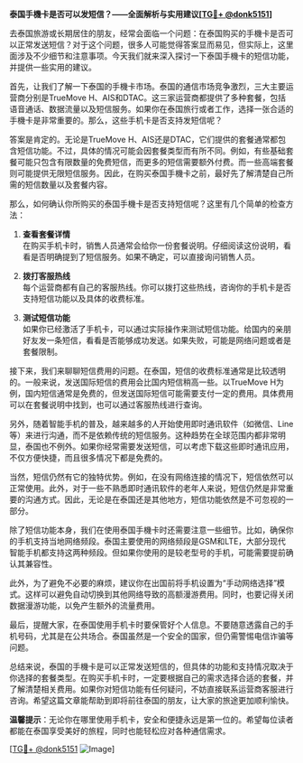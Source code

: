**泰国手機卡是否可以发短信？——全面解析与实用建议[[TG💪+ @donk5151](https://t.me/s/donk5151)]**

去泰国旅游或长期居住的朋友，经常会面临一个问题：在泰国购买的手機卡是否可以正常发送短信？对于这个问题，很多人可能觉得答案显而易见，但实际上，这里面涉及不少细节和注意事项。今天我们就来深入探讨一下泰国手機卡的短信功能，并提供一些实用的建议。

首先，让我们了解一下泰国的手機卡市场。泰国的通信市场竞争激烈，三大主要运营商分别是TrueMove H、AIS和DTAC。这三家运营商都提供了多种套餐，包括语音通话、数据流量以及短信服务。如果你在泰国旅行或者工作，选择一张合适的手機卡是非常重要的。那么，这些手机卡是否支持发短信呢？

答案是肯定的。无论是TrueMove H、AIS还是DTAC，它们提供的套餐通常都包含短信功能。不过，具体的情况可能会因套餐类型而有所不同。例如，有些基础套餐可能只包含有限数量的免费短信，而更多的短信需要额外付费。而一些高端套餐则可能提供无限短信服务。因此，在购买泰国手機卡之前，最好先了解清楚自己所需的短信数量以及套餐内容。

那么，如何确认你所购买的泰国手機卡是否支持短信呢？这里有几个简单的检查方法：

1. **查看套餐详情**  
   在购买手机卡时，销售人员通常会给你一份套餐说明。仔细阅读这份说明，看看是否明确提到了短信服务。如果不确定，可以直接询问销售人员。

2. **拨打客服热线**  
   每个运营商都有自己的客服热线。你可以拨打这些热线，咨询你的手机卡是否支持短信功能以及具体的收费标准。

3. **测试短信功能**  
   如果你已经激活了手机卡，可以通过实际操作来测试短信功能。给国内的亲朋好友发一条短信，看看是否能够成功发送。如果失败，可能是网络问题或者是套餐限制。

接下来，我们来聊聊短信费用的问题。在泰国，短信的收费标准通常是比较透明的。一般来说，发送国际短信的费用会比国内短信稍高一些。以TrueMove H为例，国内短信通常是免费的，但发送国际短信可能需要支付一定的费用。具体费用可以在套餐说明中找到，也可以通过客服热线进行查询。

另外，随着智能手机的普及，越来越多的人开始使用即时通讯软件（如微信、Line等）来进行沟通，而不是依赖传统的短信服务。这种趋势在全球范围内都非常明显，泰国也不例外。如果你经常需要发送短信，可以考虑下载这些即时通讯应用，不仅方便快捷，而且很多情况下都是免费的。

当然，短信仍然有它的独特优势。例如，在没有网络连接的情况下，短信依然可以正常使用。此外，对于一些不熟悉即时通讯软件的老年人来说，短信仍然是非常重要的沟通方式。因此，无论是在泰国还是其他地方，短信功能依然是不可忽视的一部分。

除了短信功能本身，我们在使用泰国手機卡时还需要注意一些细节。比如，确保你的手机支持当地网络频段。泰国主要使用的网络频段是GSM和LTE，大部分现代智能手机都支持这两种频段。但如果你使用的是较老型号的手机，可能需要提前确认其兼容性。

此外，为了避免不必要的麻烦，建议你在出国前将手机设置为“手动网络选择”模式。这样可以避免自动切换到其他网络导致的高额漫游费用。同时，也要记得关闭数据漫游功能，以免产生额外的流量费用。

最后，提醒大家，在泰国使用手机卡时要保管好个人信息。不要随意透露自己的手机号码，尤其是在公共场合。泰国虽然是一个安全的国家，但仍需警惕电信诈骗等问题。

总结来说，泰国的手機卡是可以正常发送短信的，但具体的功能和支持情况取决于你选择的套餐类型。在购买手机卡时，一定要根据自己的需求选择合适的套餐，并了解清楚相关费用。如果你对短信功能有任何疑问，不妨直接联系运营商客服进行咨询。希望这篇文章能帮助到即将前往泰国的朋友，让大家的旅途更加顺利愉快。

**温馨提示**：无论你在哪里使用手机卡，安全和便捷永远是第一位的。希望每位读者都能在泰国享受美好的旅程，同时也能轻松应对各种通信需求。

[[TG💪+ @donk5151](https://t.me/s/donk5151) ![Image](https://i.postimg.cc/rwNCRYN7/Snipaste-2025-04-30-17-27-05.png)]